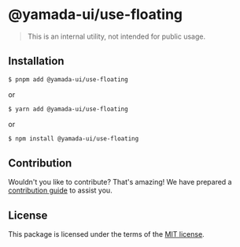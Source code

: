 # @yamada-ui/use-floating

> This is an internal utility, not intended for public usage.

## Installation

```sh
$ pnpm add @yamada-ui/use-floating
```

or

```sh
$ yarn add @yamada-ui/use-floating
```

or

```sh
$ npm install @yamada-ui/use-floating
```

## Contribution

Wouldn't you like to contribute? That's amazing! We have prepared a [contribution guide](https://github.com/yamada-ui/yamada-ui/blob/main/CONTRIBUTING.md) to assist you.

## License

This package is licensed under the terms of the
[MIT license](https://github.com/yamada-ui/yamada-ui/blob/main/LICENSE).
